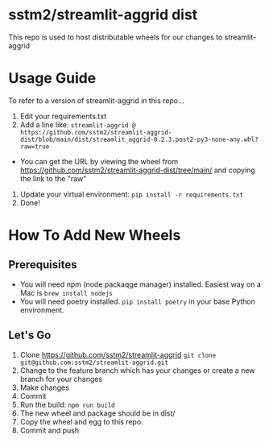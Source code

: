 # sstm2/streamlit-aggrid dist 

This repo is used to host distributable wheels for our changes to streamlit-aggrid

# Usage Guide

To refer to a version of streamlit-aggrid in this repo...

1. Edit your requirements.txt
1. Add a line like: `streamlit-aggrid @ https://github.com/sstm2/streamlit-aggrid-dist/blob/main/dist/streamlit_aggrid-0.2.3.post2-py3-none-any.whl?raw=true`
  - You can get the URL by viewing the wheel from https://github.com/sstm2/streamlit-aggrid-dist/tree/main/ and copying the link to the "raw"
1. Update your virtual environment: `pip install -r requirements.txt`
1. Done!

# How To Add New Wheels

## Prerequisites
* You will need npm (node packaqge manager) installed. Easiest way on a Mac is `brew install nodejs`
* You will need poetry installed. `pip install poetry` in your base Python environment.

## Let's Go
1. Clone https://github.com/sstm2/streamlit-aggrid `git clone git@github.com:sstm2/streamlit-aggrid.git`
1. Change to the feature branch which has your changes or create a new branch for your changes
1. Make changes
1. Commit
1. Run the build: `npm run build`
1. The new wheel and package should be in dist/
1. Copy the wheel and egg to this repo.
1. Commit and push

